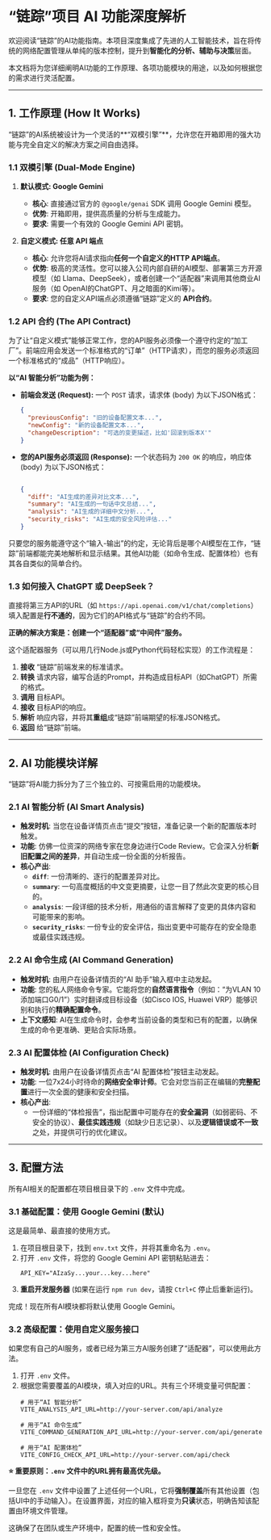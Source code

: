 # “链踪”项目 AI 功能深度解析

欢迎阅读“链踪”的AI功能指南。本项目深度集成了先进的人工智能技术，旨在将传统的网络配置管理从单纯的版本控制，提升到**智能化的分析、辅助与决策**层面。

本文档将为您详细阐明AI功能的工作原理、各项功能模块的用途，以及如何根据您的需求进行灵活配置。

---

## 1. 工作原理 (How It Works)

“链踪”的AI系统被设计为一个灵活的**“双模引擎”**，允许您在开箱即用的强大功能与完全自定义的解决方案之间自由选择。

### 1.1 双模引擎 (Dual-Mode Engine)

1.  **默认模式: Google Gemini**
    *   **核心**: 直接通过官方的 `@google/genai` SDK 调用 Google Gemini 模型。
    *   **优势**: 开箱即用，提供高质量的分析与生成能力。
    *   **要求**: 需要一个有效的 Google Gemini API 密钥。

2.  **自定义模式: 任意 API 端点**
    *   **核心**: 允许您将AI请求指向**任何一个自定义的HTTP API端点**。
    *   **优势**: 极高的灵活性。您可以接入公司内部自研的AI模型、部署第三方开源模型（如 Llama、DeepSeek），或者创建一个“适配器”来调用其他商业AI服务（如 OpenAI的ChatGPT、月之暗面的Kimi等）。
    *   **要求**: 您的自定义API端点必须遵循“链踪”定义的 **API合约**。

### 1.2 API 合约 (The API Contract)

为了让“自定义模式”能够正常工作，您的API服务必须像一个遵守约定的“加工厂”。前端应用会发送一个标准格式的“订单”（HTTP请求），而您的服务必须返回一个标准格式的“成品”（HTTP响应）。

**以“AI 智能分析”功能为例：**

*   **前端会发送 (Request):**
    一个 `POST` 请求，请求体 (body) 为以下JSON格式：
    ```json
    {
      "previousConfig": "旧的设备配置文本...",
      "newConfig": "新的设备配置文本...",
      "changeDescription": "可选的变更描述，比如'回滚到版本X'"
    }
    ```

*   **您的API服务必须返回 (Response):**
    一个状态码为 `200 OK` 的响应，响应体 (body) 为以下JSON格式：
    ```json

    {
      "diff": "AI生成的差异对比文本...",
      "summary": "AI生成的一句话中文总结...",
      "analysis": "AI生成的详细中文分析...",
      "security_risks": "AI生成的安全风险评估..."
    }
    ```

只要您的服务能遵守这个“输入-输出”的约定，无论背后是哪个AI模型在工作，“链踪”前端都能完美地解析和显示结果。其他AI功能（如命令生成、配置体检）也有其各自类似的简单合约。

### 1.3 如何接入 ChatGPT 或 DeepSeek？

直接将第三方API的URL（如 `https://api.openai.com/v1/chat/completions`）填入配置是**行不通的**，因为它们的API格式与“链踪”的合约不同。

**正确的解决方案是：创建一个“适配器”或“中间件”服务。**

这个适配器服务（可以用几行Node.js或Python代码轻松实现）的工作流程是：
1.  **接收** “链踪”前端发来的标准请求。
2.  **转换** 请求内容，编写合适的Prompt，并构造成目标API（如ChatGPT）所需的格式。
3.  **调用** 目标API。
4.  **接收** 目标API的响应。
5.  **解析** 响应内容，并将其**重组**成“链踪”前端期望的标准JSON格式。
6.  **返回** 给“链踪”前端。

---

## 2. AI 功能模块详解

“链踪”将AI能力拆分为了三个独立的、可按需启用的功能模块。

### 2.1 AI 智能分析 (AI Smart Analysis)

*   **触发时机**: 当您在设备详情页点击“提交”按钮，准备记录一个新的配置版本时触发。
*   **功能**: 仿佛一位资深的网络专家在您身边进行Code Review。它会深入分析**新旧配置之间的差异**，并自动生成一份全面的分析报告。
*   **核心产出**:
    *   **`diff`**: 一份清晰的、逐行的配置差异对比。
    *   **`summary`**: 一句高度概括的中文变更摘要，让您一目了然此次变更的核心目的。
    *   **`analysis`**: 一段详细的技术分析，用通俗的语言解释了变更的具体内容和可能带来的影响。
    *   **`security_risks`**: 一份专业的安全评估，指出变更中可能存在的安全隐患或最佳实践违规。

### 2.2 AI 命令生成 (AI Command Generation)

*   **触发时机**: 由用户在设备详情页的“AI 助手”输入框中主动发起。
*   **功能**: 您的私人网络命令专家。它能将您的**自然语言指令**（例如：“为VLAN 10添加端口G0/1”）实时翻译成目标设备（如Cisco IOS, Huawei VRP）能够识别和执行的**精确配置命令**。
*   **上下文感知**: AI在生成命令时，会参考当前设备的类型和已有的配置，以确保生成的命令更准确、更贴合实际场景。

### 2.3 AI 配置体检 (AI Configuration Check)

*   **触发时机**: 由用户在设备详情页点击“AI 配置体检”按钮主动发起。
*   **功能**: 一位7x24小时待命的**网络安全审计师**。它会对您当前正在编辑的**完整配置**进行一次全面的健康和安全扫描。
*   **核心产出**:
    *   一份详细的“体检报告”，指出配置中可能存在的**安全漏洞**（如弱密码、不安全的协议）、**最佳实践违规**（如缺少日志记录）、以及**逻辑错误或不一致**之处，并提供可行的优化建议。

---

## 3. 配置方法

所有AI相关的配置都在项目根目录下的 `.env` 文件中完成。

### 3.1 基础配置：使用 Google Gemini (默认)

这是最简单、最直接的使用方式。

1.  在项目根目录下，找到 `env.txt` 文件，并将其重命名为 `.env`。
2.  打开 `.env` 文件，将您的 Google Gemini API 密钥粘贴进去：
    ```env
    API_KEY="AIzaSy...your...key...here"
    ```
3.  **重启开发服务器** (如果在运行 `npm run dev`，请按 `Ctrl+C` 停止后重新运行)。

完成！现在所有AI模块都将默认使用 Google Gemini。

### 3.2 高级配置：使用自定义服务接口

如果您有自己的AI服务，或者已经为第三方AI服务创建了“适配器”，可以使用此方法。

1.  打开 `.env` 文件。
2.  根据您需要覆盖的AI模块，填入对应的URL。共有三个环境变量可供配置：
    ```env
    # 用于“AI 智能分析”
    VITE_ANALYSIS_API_URL=http://your-server.com/api/analyze

    # 用于“AI 命令生成”
    VITE_COMMAND_GENERATION_API_URL=http://your-server.com/api/generate

    # 用于“AI 配置体检”
    VITE_CONFIG_CHECK_API_URL=http://your-server.com/api/check
    ```

**⭐ 重要原则：`.env` 文件中的URL拥有最高优先级。**

一旦您在 `.env` 文件中设置了上述任何一个URL，它将**强制覆盖**所有其他设置（包括UI中的手动输入）。在设置界面，对应的输入框将变为**只读**状态，明确告知该配置由环境文件管理。

这确保了在团队或生产环境中，配置的统一性和安全性。